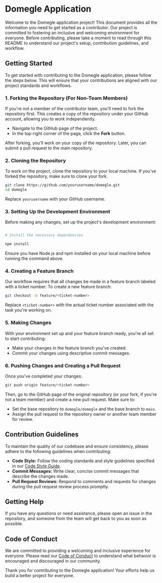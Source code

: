 # Domegle Application

Welcome to the Domegle application project! This document provides all the information you need to get started as a contributor. Our project is committed to fostering an inclusive and welcoming environment for everyone. Before contributing, please take a moment to read through this README to understand our project's setup, contribution guidelines, and workflow.

## Getting Started

To get started with contributing to the Domegle application, please follow the steps below. This will ensure that your contributions are aligned with our project standards and workflows.

### 1. Forking the Repository (For Non-Team Members)

If you're not a member of the contributor team, you'll need to fork the repository first. This creates a copy of the repository under your GitHub account, allowing you to work independently.

- Navigate to the GitHub page of the project.
- In the top-right corner of the page, click the **Fork** button.

After forking, you'll work on your copy of the repository. Later, you can submit a pull request to the main repository.

### 2. Cloning the Repository

To work on the project, clone the repository to your local machine. If you've forked the repository, make sure to clone your fork.

```bash
git clone https://github.com/yourusername/domegle.git
cd domegle
```

Replace `yourusername` with your GitHub username.

### 3. Setting Up the Development Environment

Before making any changes, set up the project's development environment:

```bash

# Install the necessary dependencies

npm install
```

Ensure you have Node.js and npm installed on your local machine before running the command above.

### 4. Creating a Feature Branch

Our workflow requires that all changes be made in a feature branch labeled with a ticket number. To create a new feature branch:

```bash
git checkout -b feature/<ticket-number>
```

Replace `<ticket-number>` with the actual ticket number associated with the task you're working on.

### 5. Making Changes

With your environment set up and your feature branch ready, you're all set to start contributing:

- Make your changes in the feature branch you've created.
- Commit your changes using descriptive commit messages.

### 6. Pushing Changes and Creating a Pull Request

Once you've completed your changes:

```bash
git push origin feature/<ticket-number>
```

Then, go to the GitHub page of the original repository (or your fork, if you're not a team member) and create a new pull request. Make sure to:

- Set the base repository to `domegle/domegle` and the base branch to `main`.
- Assign the pull request to the repository owner or another team member for review.

## Contribution Guidelines

To maintain the quality of our codebase and ensure consistency, please adhere to the following guidelines when contributing:

- **Code Style:** Follow the coding standards and style guidelines specified in our [Code Style Guide](URL-to-code-style-guide).
- **Commit Messages:** Write clear, concise commit messages that describe the changes made.
- **Pull Request Reviews:** Respond to comments and requests for changes during the pull request review process promptly.

## Getting Help

If you have any questions or need assistance, please open an issue in the repository, and someone from the team will get back to you as soon as possible.

## Code of Conduct

We are committed to providing a welcoming and inclusive experience for everyone. Please read our [Code of Conduct](URL-to-code-of-conduct) to understand what behavior is encouraged and discouraged in our community.

Thank you for contributing to the Domegle application! Your efforts help us build a better project for everyone.
